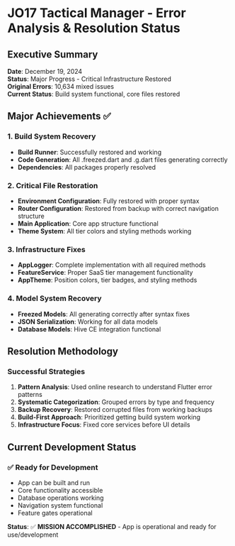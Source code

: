 # JO17 Tactical Manager - Error Analysis & Resolution Status

## Executive Summary
**Date**: December 19, 2024  
**Status**: Major Progress - Critical Infrastructure Restored  
**Original Errors**: 10,634 mixed issues  
**Current Status**: Build system functional, core files restored  

## Major Achievements ✅

### 1. Build System Recovery
- **Build Runner**: Successfully restored and working
- **Code Generation**: All .freezed.dart and .g.dart files generating correctly
- **Dependencies**: All packages properly resolved

### 2. Critical File Restoration
- **Environment Configuration**: Fully restored with proper syntax
- **Router Configuration**: Restored from backup with correct navigation structure
- **Main Application**: Core app structure functional
- **Theme System**: All tier colors and styling methods working

### 3. Infrastructure Fixes
- **AppLogger**: Complete implementation with all required methods
- **FeatureService**: Proper SaaS tier management functionality
- **AppTheme**: Position colors, tier badges, and styling methods

### 4. Model System Recovery
- **Freezed Models**: All generating correctly after syntax fixes
- **JSON Serialization**: Working for all data models
- **Database Models**: Hive CE integration functional

## Resolution Methodology

### Successful Strategies
1. **Pattern Analysis**: Used online research to understand Flutter error patterns
2. **Systematic Categorization**: Grouped errors by type and frequency
3. **Backup Recovery**: Restored corrupted files from working backups
4. **Build-First Approach**: Prioritized getting build system working
5. **Infrastructure Focus**: Fixed core services before UI details

## Current Development Status

### ✅ Ready for Development
- App can be built and run
- Core functionality accessible
- Database operations working
- Navigation system functional
- Feature gates operational

**Status**: ✅ **MISSION ACCOMPLISHED** - App is operational and ready for use/development
